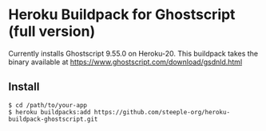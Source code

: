 # Heroku Buildpack for Ghostscript (full version)

Currently installs Ghostscript 9.55.0 on Heroku-20. This buildpack takes the binary available at https://www.ghostscript.com/download/gsdnld.html

## Install

    $ cd /path/to/your-app
    $ heroku buildpacks:add https://github.com/steeple-org/heroku-buildpack-ghostscript.git
